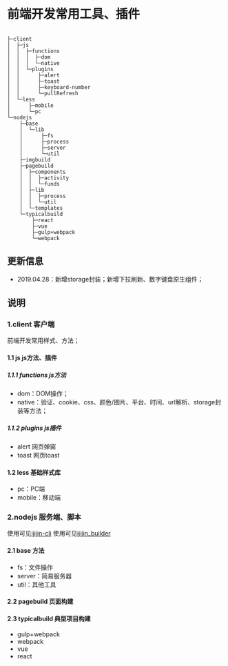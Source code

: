 # 前端开发常用工具、插件
```

├─client    
│  ├─js
│  │  ├─functions
│  │  │  ├─dom
│  │  │  └─native
│  │  └─plugins
│  │      ├─alert
│  │      ├─toast
│  │      ├─keyboard-number
│  │      └─pullRefresh
│  └─less
│      ├─mobile
│      └─pc
└─nodejs
    ├─base
    │  └─lib
    │      ├─fs
    │      ├─process
    │      ├─server
    │      └─util
    ├─imgbuild
    ├─pagebuild
    │  ├─components
    │  │  ├─activity
    │  │  └─funds
    │  ├─lib
    │  │  ├─process
    │  │  └─util
    │  └─templates
    └─typicalbuild
        ├─react
        ├─vue
        ├─gulp+webpack		
        └─webpack
```

## 更新信息
- 2019.04.28：新增storage封装；新增下拉刷新、数字键盘原生组件；


## 说明

### 1.client 客户端
前端开发常用样式、方法；

#### 1.1 js js方法、插件
##### 1.1.1 functions js方法
- dom：DOM操作；
- native：验证、cookie、css、颜色/图片、平台、时间、url解析、storage封装等方法；

##### 1.1.2 plugins js插件
- alert 网页弹窗
- toast 网页toast

#### 1.2 less 基础样式库
- pc：PC端
- mobile：移动端


### 2.nodejs 服务端、脚本
使用可见[ijijin-cli](https://www.npmjs.com/package/ijijin-cli)
使用可见[ijijin_builder](https://www.npmjs.com/package/ijijin_builder)

#### 2.1 base 方法
- fs：文件操作
- server：简易服务器
- util：其他工具

#### 2.2 pagebuild 页面构建

#### 2.3 typicalbuild 典型项目构建
- gulp+webpack
- webpack
- vue
- react

